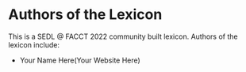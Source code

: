 # Authors of the Lexicon

This is a SEDL @ FACCT 2022 community built lexicon.  Authors of the lexicon include:

- Your Name Here(Your Website Here)